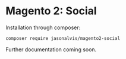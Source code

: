 # Magento 2: Social
Installation through composer:

    composer require jasonalvis/magento2-social

Further documentation coming soon.